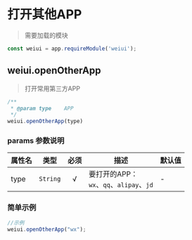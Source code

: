 # 打开其他APP

> 需要加载的模块

```js
const weiui = app.requireModule('weiui');
```

## weiui.openOtherApp

> 打开常用第三方APP

```js
/**
 * @param type    APP
 */
weiui.openOtherApp(type)
```

### params 参数说明

| 属性名 | 类型 | 必须 | 描述 | 默认值 |
| --- | --- | :-: | --- | --- |
| type | `String` | √ | 要打开的APP：<br/>`wx`、`qq`、`alipay`、`jd` | - |


### 简单示例

```js
//示例
weiui.openOtherApp("wx");
```

